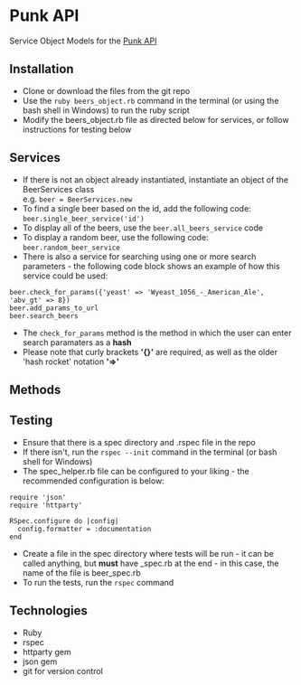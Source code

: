 # Punk API 

Service Object Models for the [Punk API](https://punkapi.com/documentation/v2)

## Installation

* Clone or download the files from the git repo 
* Use the ```ruby beers_object.rb``` command in the terminal (or using the bash shell in Windows) to run the ruby script
* Modify the beers_object.rb file as directed below for services, or follow instructions for testing below

## Services

* If there is not an object already instantiated, instantiate an object of the BeerServices class  
e.g. ```beer = BeerServices.new``` 
* To find a single beer based on the id, add the following code: ```beer.single_beer_service('id')```
* To display all of the beers, use the ```beer.all_beers_service``` code
* To display a random beer, use the following code: ```beer.random_beer_service```
* There is also a service for searching using one or more search parameters - the following code block shows an example of how this service could be used:

```
beer.check_for_params({'yeast' => 'Wyeast_1056_-_American_Ale', 'abv_gt' => 8})
beer.add_params_to_url
beer.search_beers
```
* The ```check_for_params``` method is the method in which the user can enter search paramaters as a **hash**
* Please note that curly brackets **'{}'** are required, as well as the older 'hash rocket' notation **'=>'**

## Methods

## Testing

* Ensure that there is a spec directory and .rspec file in the repo 
* If there isn't, run the ```rspec --init``` command in the terminal (or bash shell for Windows)
* The spec_helper.rb file can be configured to your liking - the recommended configuration is below:

```
require 'json'
require 'httparty'

RSpec.configure do |config|
  config.formatter = :documentation
end
```
* Create a file in the spec directory where tests will be run - it can be called anything, but **must** have \_spec.rb at the end  - in this case, the name of the file is beer_spec.rb
* To run the tests, run the ```rspec``` command

## Technologies

* Ruby
* rspec
* httparty gem
* json gem
* git for version control